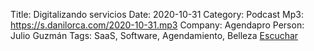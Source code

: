 Title: Digitalizando servicios
Date: 2020-10-31
Category: Podcast
Mp3: https://s.danilorca.com/2020-10-31.mp3
Company: Agendapro
Person: Julio Guzmán
Tags: SaaS, Software, Agendamiento, Belleza
<a href="https://s.danilorca.com/2020-10-31.mp3" type="audio/mpeg">
Escuchar
</a>
